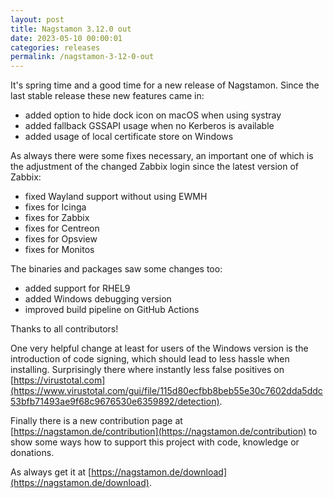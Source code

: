 ```yaml
---
layout: post
title: Nagstamon 3.12.0 out
date: 2023-05-10 00:00:01
categories: releases
permalink: /nagstamon-3-12-0-out
---
```


It's spring time and a good time for a new release of Nagstamon. Since the last stable release these new features
came in:

- added option to hide dock icon on macOS when using systray
- added fallback GSSAPI usage when no Kerberos is available
- added usage of local certificate store on Windows

As always there were some fixes necessary, an important one of which is the adjustment of the changed Zabbix login
since the latest version of Zabbix:

- fixed Wayland support without using EWMH
- fixes for Icinga
- fixes for Zabbix
- fixes for Centreon
- fixes for Opsview
- fixes for Monitos

The binaries and packages saw some changes too:

- added support for RHEL9
- added Windows debugging version
- improved build pipeline on GitHub Actions

Thanks to all contributors!

One very helpful change at least for users of the Windows version is the introduction of code signing, which should lead
to less hassle when installing. Surprisingly there where instantly less false positives on [https://virustotal.com](https://www.virustotal.com/gui/file/115d80ecfbb8beb55e30c7602dda5ddc53bfb71493ae9f68c9676530e6359892/detection).

Finally there is a new contribution page at [https://nagstamon.de/contribution](https://nagstamon.de/contribution) to
show some ways how to support this project with code, knowledge or donations.

As always get it at [https://nagstamon.de/download](https://nagstamon.de/download).

